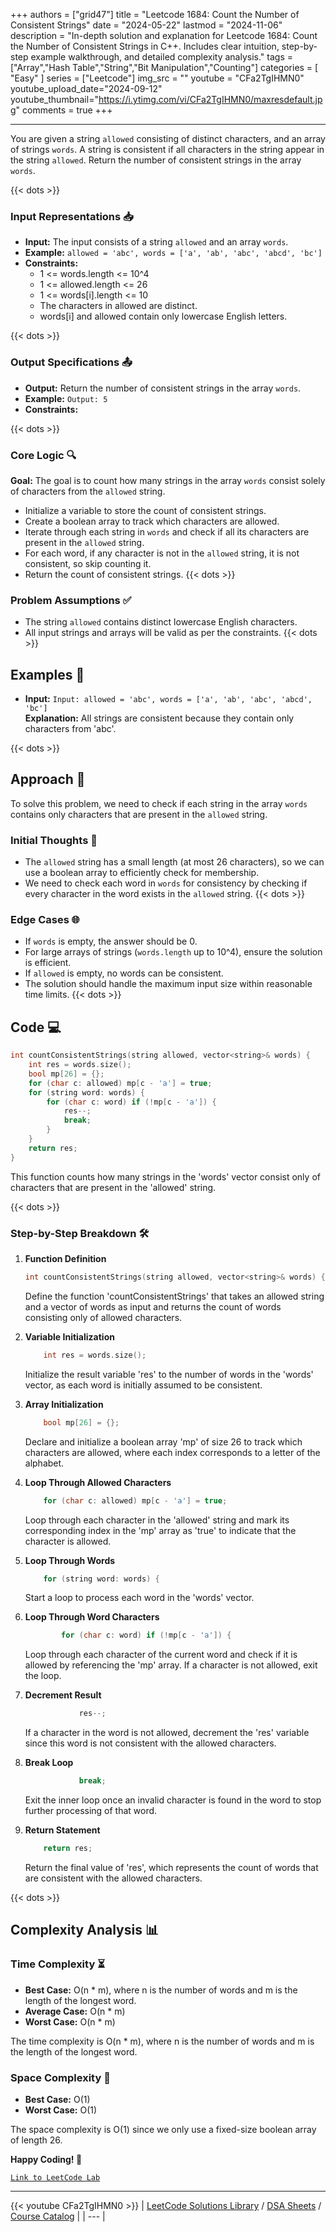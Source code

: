 
+++
authors = ["grid47"]
title = "Leetcode 1684: Count the Number of Consistent Strings"
date = "2024-05-22"
lastmod = "2024-11-06"
description = "In-depth solution and explanation for Leetcode 1684: Count the Number of Consistent Strings in C++. Includes clear intuition, step-by-step example walkthrough, and detailed complexity analysis."
tags = ["Array","Hash Table","String","Bit Manipulation","Counting"]
categories = [
    "Easy"
]
series = ["Leetcode"]
img_src = ""
youtube = "CFa2TgIHMN0"
youtube_upload_date="2024-09-12"
youtube_thumbnail="https://i.ytimg.com/vi/CFa2TgIHMN0/maxresdefault.jpg"
comments = true
+++



---
You are given a string `allowed` consisting of distinct characters, and an array of strings `words`. A string is consistent if all characters in the string appear in the string `allowed`. Return the number of consistent strings in the array `words`.
<!--more-->
{{< dots >}}
### Input Representations 📥
- **Input:** The input consists of a string `allowed` and an array `words`.
- **Example:** `allowed = 'abc', words = ['a', 'ab', 'abc', 'abcd', 'bc']`
- **Constraints:**
	- 1 <= words.length <= 10^4
	- 1 <= allowed.length <= 26
	- 1 <= words[i].length <= 10
	- The characters in allowed are distinct.
	- words[i] and allowed contain only lowercase English letters.

{{< dots >}}
### Output Specifications 📤
- **Output:** Return the number of consistent strings in the array `words`.
- **Example:** `Output: 5`
- **Constraints:**

{{< dots >}}
### Core Logic 🔍
**Goal:** The goal is to count how many strings in the array `words` consist solely of characters from the `allowed` string.

- Initialize a variable to store the count of consistent strings.
- Create a boolean array to track which characters are allowed.
- Iterate through each string in `words` and check if all its characters are present in the `allowed` string.
- For each word, if any character is not in the `allowed` string, it is not consistent, so skip counting it.
- Return the count of consistent strings.
{{< dots >}}
### Problem Assumptions ✅
- The string `allowed` contains distinct lowercase English characters.
- All input strings and arrays will be valid as per the constraints.
{{< dots >}}
## Examples 🧩
- **Input:** `Input: allowed = 'abc', words = ['a', 'ab', 'abc', 'abcd', 'bc']`  \
  **Explanation:** All strings are consistent because they contain only characters from 'abc'.

{{< dots >}}
## Approach 🚀
To solve this problem, we need to check if each string in the array `words` contains only characters that are present in the `allowed` string.

### Initial Thoughts 💭
- The `allowed` string has a small length (at most 26 characters), so we can use a boolean array to efficiently check for membership.
- We need to check each word in `words` for consistency by checking if every character in the word exists in the `allowed` string.
{{< dots >}}
### Edge Cases 🌐
- If `words` is empty, the answer should be 0.
- For large arrays of strings (`words.length` up to 10^4), ensure the solution is efficient.
- If `allowed` is empty, no words can be consistent.
- The solution should handle the maximum input size within reasonable time limits.
{{< dots >}}
## Code 💻
```cpp
int countConsistentStrings(string allowed, vector<string>& words) {
    int res = words.size();
    bool mp[26] = {};
    for (char c: allowed) mp[c - 'a'] = true;
    for (string word: words) {
        for (char c: word) if (!mp[c - 'a']) {
            res--;
            break;
        }
    }
    return res;        
}
```

This function counts how many strings in the 'words' vector consist only of characters that are present in the 'allowed' string.

{{< dots >}}
### Step-by-Step Breakdown 🛠️
1. **Function Definition**
	```cpp
	int countConsistentStrings(string allowed, vector<string>& words) {
	```
	Define the function 'countConsistentStrings' that takes an allowed string and a vector of words as input and returns the count of words consisting only of allowed characters.

2. **Variable Initialization**
	```cpp
	    int res = words.size();
	```
	Initialize the result variable 'res' to the number of words in the 'words' vector, as each word is initially assumed to be consistent.

3. **Array Initialization**
	```cpp
	    bool mp[26] = {};
	```
	Declare and initialize a boolean array 'mp' of size 26 to track which characters are allowed, where each index corresponds to a letter of the alphabet.

4. **Loop Through Allowed Characters**
	```cpp
	    for (char c: allowed) mp[c - 'a'] = true;
	```
	Loop through each character in the 'allowed' string and mark its corresponding index in the 'mp' array as 'true' to indicate that the character is allowed.

5. **Loop Through Words**
	```cpp
	    for (string word: words) {
	```
	Start a loop to process each word in the 'words' vector.

6. **Loop Through Word Characters**
	```cpp
	        for (char c: word) if (!mp[c - 'a']) {
	```
	Loop through each character of the current word and check if it is allowed by referencing the 'mp' array. If a character is not allowed, exit the loop.

7. **Decrement Result**
	```cpp
	            res--;
	```
	If a character in the word is not allowed, decrement the 'res' variable since this word is not consistent with the allowed characters.

8. **Break Loop**
	```cpp
	            break;
	```
	Exit the inner loop once an invalid character is found in the word to stop further processing of that word.

9. **Return Statement**
	```cpp
	    return res;        
	```
	Return the final value of 'res', which represents the count of words that are consistent with the allowed characters.

{{< dots >}}
## Complexity Analysis 📊
### Time Complexity ⏳
- **Best Case:** O(n * m), where n is the number of words and m is the length of the longest word.
- **Average Case:** O(n * m)
- **Worst Case:** O(n * m)

The time complexity is O(n * m), where n is the number of words and m is the length of the longest word.

### Space Complexity 💾
- **Best Case:** O(1)
- **Worst Case:** O(1)

The space complexity is O(1) since we only use a fixed-size boolean array of length 26.

**Happy Coding! 🎉**


[`Link to LeetCode Lab`](https://leetcode.com/problems/count-the-number-of-consistent-strings/description/)

---
{{< youtube CFa2TgIHMN0 >}}
| [LeetCode Solutions Library](https://grid47.xyz/leetcode/) / [DSA Sheets](https://grid47.xyz/sheets/) / [Course Catalog](https://grid47.xyz/courses/) |
| --- |
